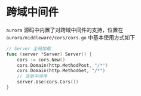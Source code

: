 # 跨域中间件
`aurora` 源码中内置了对跨域中间件的支持，位置在 `aurora/middleware/cors/cors.go` 中基本使用方式如下
```go
// Server 全局加载
func (server *Server) Server() {
	cors := cors.New()
	cors.Domain(http.MethodPost, "/*")
	cors.Domain(http.MethodGet, "/*")
	// 注册中间件
	server.Use(cors.Cors())
}
```